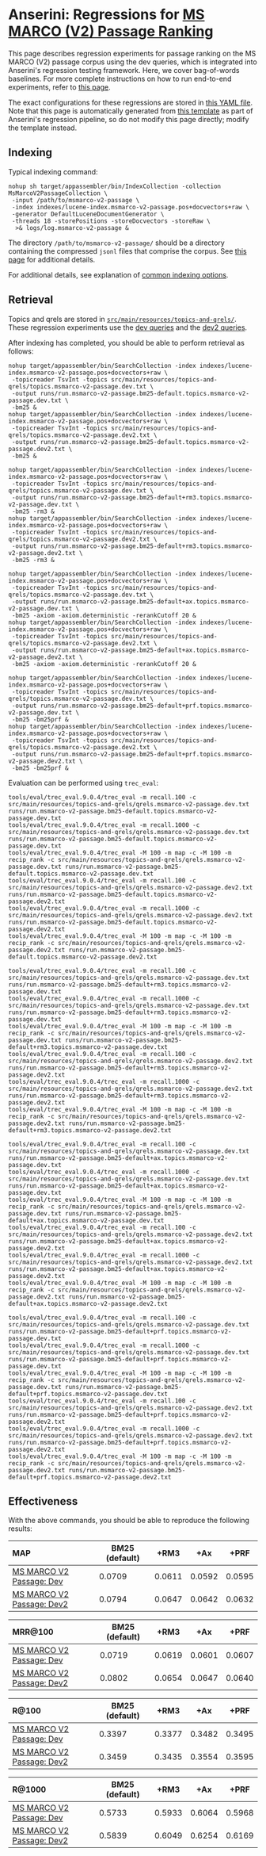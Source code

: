 # Anserini: Regressions for [MS MARCO (V2) Passage Ranking](https://microsoft.github.io/msmarco/TREC-Deep-Learning.html)

This page describes regression experiments for passage ranking on the MS MARCO (V2) passage corpus using the dev queries, which is integrated into Anserini's regression testing framework.
Here, we cover bag-of-words baselines.
For more complete instructions on how to run end-to-end experiments, refer to [this page](experiments-msmarco-v2.md).

The exact configurations for these regressions are stored in [this YAML file](../src/main/resources/regression/msmarco-v2-passage.yaml).
Note that this page is automatically generated from [this template](../src/main/resources/docgen/templates/msmarco-v2-passage.template) as part of Anserini's regression pipeline, so do not modify this page directly; modify the template instead.

## Indexing

Typical indexing command:

```
nohup sh target/appassembler/bin/IndexCollection -collection MsMarcoV2PassageCollection \
 -input /path/to/msmarco-v2-passage \
 -index indexes/lucene-index.msmarco-v2-passage.pos+docvectors+raw \
 -generator DefaultLuceneDocumentGenerator \
 -threads 18 -storePositions -storeDocvectors -storeRaw \
  >& logs/log.msmarco-v2-passage &
```

The directory `/path/to/msmarco-v2-passage/` should be a directory containing the compressed `jsonl` files that comprise the corpus.
See [this page](experiments-msmarco-v2.md) for additional details.

For additional details, see explanation of [common indexing options](common-indexing-options.md).

## Retrieval

Topics and qrels are stored in [`src/main/resources/topics-and-qrels/`](../src/main/resources/topics-and-qrels/).
These regression experiments use the [dev queries](../src/main/resources/topics-and-qrels/topics.msmarco-v2-passage.dev.txt) and the [dev2 queries](../src/main/resources/topics-and-qrels/topics.msmarco-v2-passage.dev2.txt).

After indexing has completed, you should be able to perform retrieval as follows:

```
nohup target/appassembler/bin/SearchCollection -index indexes/lucene-index.msmarco-v2-passage.pos+docvectors+raw \
 -topicreader TsvInt -topics src/main/resources/topics-and-qrels/topics.msmarco-v2-passage.dev.txt \
 -output runs/run.msmarco-v2-passage.bm25-default.topics.msmarco-v2-passage.dev.txt \
 -bm25 &
nohup target/appassembler/bin/SearchCollection -index indexes/lucene-index.msmarco-v2-passage.pos+docvectors+raw \
 -topicreader TsvInt -topics src/main/resources/topics-and-qrels/topics.msmarco-v2-passage.dev2.txt \
 -output runs/run.msmarco-v2-passage.bm25-default.topics.msmarco-v2-passage.dev2.txt \
 -bm25 &

nohup target/appassembler/bin/SearchCollection -index indexes/lucene-index.msmarco-v2-passage.pos+docvectors+raw \
 -topicreader TsvInt -topics src/main/resources/topics-and-qrels/topics.msmarco-v2-passage.dev.txt \
 -output runs/run.msmarco-v2-passage.bm25-default+rm3.topics.msmarco-v2-passage.dev.txt \
 -bm25 -rm3 &
nohup target/appassembler/bin/SearchCollection -index indexes/lucene-index.msmarco-v2-passage.pos+docvectors+raw \
 -topicreader TsvInt -topics src/main/resources/topics-and-qrels/topics.msmarco-v2-passage.dev2.txt \
 -output runs/run.msmarco-v2-passage.bm25-default+rm3.topics.msmarco-v2-passage.dev2.txt \
 -bm25 -rm3 &

nohup target/appassembler/bin/SearchCollection -index indexes/lucene-index.msmarco-v2-passage.pos+docvectors+raw \
 -topicreader TsvInt -topics src/main/resources/topics-and-qrels/topics.msmarco-v2-passage.dev.txt \
 -output runs/run.msmarco-v2-passage.bm25-default+ax.topics.msmarco-v2-passage.dev.txt \
 -bm25 -axiom -axiom.deterministic -rerankCutoff 20 &
nohup target/appassembler/bin/SearchCollection -index indexes/lucene-index.msmarco-v2-passage.pos+docvectors+raw \
 -topicreader TsvInt -topics src/main/resources/topics-and-qrels/topics.msmarco-v2-passage.dev2.txt \
 -output runs/run.msmarco-v2-passage.bm25-default+ax.topics.msmarco-v2-passage.dev2.txt \
 -bm25 -axiom -axiom.deterministic -rerankCutoff 20 &

nohup target/appassembler/bin/SearchCollection -index indexes/lucene-index.msmarco-v2-passage.pos+docvectors+raw \
 -topicreader TsvInt -topics src/main/resources/topics-and-qrels/topics.msmarco-v2-passage.dev.txt \
 -output runs/run.msmarco-v2-passage.bm25-default+prf.topics.msmarco-v2-passage.dev.txt \
 -bm25 -bm25prf &
nohup target/appassembler/bin/SearchCollection -index indexes/lucene-index.msmarco-v2-passage.pos+docvectors+raw \
 -topicreader TsvInt -topics src/main/resources/topics-and-qrels/topics.msmarco-v2-passage.dev2.txt \
 -output runs/run.msmarco-v2-passage.bm25-default+prf.topics.msmarco-v2-passage.dev2.txt \
 -bm25 -bm25prf &
```

Evaluation can be performed using `trec_eval`:

```
tools/eval/trec_eval.9.0.4/trec_eval -m recall.100 -c src/main/resources/topics-and-qrels/qrels.msmarco-v2-passage.dev.txt runs/run.msmarco-v2-passage.bm25-default.topics.msmarco-v2-passage.dev.txt
tools/eval/trec_eval.9.0.4/trec_eval -m recall.1000 -c src/main/resources/topics-and-qrels/qrels.msmarco-v2-passage.dev.txt runs/run.msmarco-v2-passage.bm25-default.topics.msmarco-v2-passage.dev.txt
tools/eval/trec_eval.9.0.4/trec_eval -M 100 -m map -c -M 100 -m recip_rank -c src/main/resources/topics-and-qrels/qrels.msmarco-v2-passage.dev.txt runs/run.msmarco-v2-passage.bm25-default.topics.msmarco-v2-passage.dev.txt
tools/eval/trec_eval.9.0.4/trec_eval -m recall.100 -c src/main/resources/topics-and-qrels/qrels.msmarco-v2-passage.dev2.txt runs/run.msmarco-v2-passage.bm25-default.topics.msmarco-v2-passage.dev2.txt
tools/eval/trec_eval.9.0.4/trec_eval -m recall.1000 -c src/main/resources/topics-and-qrels/qrels.msmarco-v2-passage.dev2.txt runs/run.msmarco-v2-passage.bm25-default.topics.msmarco-v2-passage.dev2.txt
tools/eval/trec_eval.9.0.4/trec_eval -M 100 -m map -c -M 100 -m recip_rank -c src/main/resources/topics-and-qrels/qrels.msmarco-v2-passage.dev2.txt runs/run.msmarco-v2-passage.bm25-default.topics.msmarco-v2-passage.dev2.txt

tools/eval/trec_eval.9.0.4/trec_eval -m recall.100 -c src/main/resources/topics-and-qrels/qrels.msmarco-v2-passage.dev.txt runs/run.msmarco-v2-passage.bm25-default+rm3.topics.msmarco-v2-passage.dev.txt
tools/eval/trec_eval.9.0.4/trec_eval -m recall.1000 -c src/main/resources/topics-and-qrels/qrels.msmarco-v2-passage.dev.txt runs/run.msmarco-v2-passage.bm25-default+rm3.topics.msmarco-v2-passage.dev.txt
tools/eval/trec_eval.9.0.4/trec_eval -M 100 -m map -c -M 100 -m recip_rank -c src/main/resources/topics-and-qrels/qrels.msmarco-v2-passage.dev.txt runs/run.msmarco-v2-passage.bm25-default+rm3.topics.msmarco-v2-passage.dev.txt
tools/eval/trec_eval.9.0.4/trec_eval -m recall.100 -c src/main/resources/topics-and-qrels/qrels.msmarco-v2-passage.dev2.txt runs/run.msmarco-v2-passage.bm25-default+rm3.topics.msmarco-v2-passage.dev2.txt
tools/eval/trec_eval.9.0.4/trec_eval -m recall.1000 -c src/main/resources/topics-and-qrels/qrels.msmarco-v2-passage.dev2.txt runs/run.msmarco-v2-passage.bm25-default+rm3.topics.msmarco-v2-passage.dev2.txt
tools/eval/trec_eval.9.0.4/trec_eval -M 100 -m map -c -M 100 -m recip_rank -c src/main/resources/topics-and-qrels/qrels.msmarco-v2-passage.dev2.txt runs/run.msmarco-v2-passage.bm25-default+rm3.topics.msmarco-v2-passage.dev2.txt

tools/eval/trec_eval.9.0.4/trec_eval -m recall.100 -c src/main/resources/topics-and-qrels/qrels.msmarco-v2-passage.dev.txt runs/run.msmarco-v2-passage.bm25-default+ax.topics.msmarco-v2-passage.dev.txt
tools/eval/trec_eval.9.0.4/trec_eval -m recall.1000 -c src/main/resources/topics-and-qrels/qrels.msmarco-v2-passage.dev.txt runs/run.msmarco-v2-passage.bm25-default+ax.topics.msmarco-v2-passage.dev.txt
tools/eval/trec_eval.9.0.4/trec_eval -M 100 -m map -c -M 100 -m recip_rank -c src/main/resources/topics-and-qrels/qrels.msmarco-v2-passage.dev.txt runs/run.msmarco-v2-passage.bm25-default+ax.topics.msmarco-v2-passage.dev.txt
tools/eval/trec_eval.9.0.4/trec_eval -m recall.100 -c src/main/resources/topics-and-qrels/qrels.msmarco-v2-passage.dev2.txt runs/run.msmarco-v2-passage.bm25-default+ax.topics.msmarco-v2-passage.dev2.txt
tools/eval/trec_eval.9.0.4/trec_eval -m recall.1000 -c src/main/resources/topics-and-qrels/qrels.msmarco-v2-passage.dev2.txt runs/run.msmarco-v2-passage.bm25-default+ax.topics.msmarco-v2-passage.dev2.txt
tools/eval/trec_eval.9.0.4/trec_eval -M 100 -m map -c -M 100 -m recip_rank -c src/main/resources/topics-and-qrels/qrels.msmarco-v2-passage.dev2.txt runs/run.msmarco-v2-passage.bm25-default+ax.topics.msmarco-v2-passage.dev2.txt

tools/eval/trec_eval.9.0.4/trec_eval -m recall.100 -c src/main/resources/topics-and-qrels/qrels.msmarco-v2-passage.dev.txt runs/run.msmarco-v2-passage.bm25-default+prf.topics.msmarco-v2-passage.dev.txt
tools/eval/trec_eval.9.0.4/trec_eval -m recall.1000 -c src/main/resources/topics-and-qrels/qrels.msmarco-v2-passage.dev.txt runs/run.msmarco-v2-passage.bm25-default+prf.topics.msmarco-v2-passage.dev.txt
tools/eval/trec_eval.9.0.4/trec_eval -M 100 -m map -c -M 100 -m recip_rank -c src/main/resources/topics-and-qrels/qrels.msmarco-v2-passage.dev.txt runs/run.msmarco-v2-passage.bm25-default+prf.topics.msmarco-v2-passage.dev.txt
tools/eval/trec_eval.9.0.4/trec_eval -m recall.100 -c src/main/resources/topics-and-qrels/qrels.msmarco-v2-passage.dev2.txt runs/run.msmarco-v2-passage.bm25-default+prf.topics.msmarco-v2-passage.dev2.txt
tools/eval/trec_eval.9.0.4/trec_eval -m recall.1000 -c src/main/resources/topics-and-qrels/qrels.msmarco-v2-passage.dev2.txt runs/run.msmarco-v2-passage.bm25-default+prf.topics.msmarco-v2-passage.dev2.txt
tools/eval/trec_eval.9.0.4/trec_eval -M 100 -m map -c -M 100 -m recip_rank -c src/main/resources/topics-and-qrels/qrels.msmarco-v2-passage.dev2.txt runs/run.msmarco-v2-passage.bm25-default+prf.topics.msmarco-v2-passage.dev2.txt
```

## Effectiveness

With the above commands, you should be able to reproduce the following results:

MAP                                     | BM25 (default)| +RM3      | +Ax       | +PRF      |
:---------------------------------------|-----------|-----------|-----------|-----------|
[MS MARCO V2 Passage: Dev](https://microsoft.github.io/msmarco/TREC-Deep-Learning.html)| 0.0709    | 0.0611    | 0.0592    | 0.0595    |
[MS MARCO V2 Passage: Dev2](https://microsoft.github.io/msmarco/TREC-Deep-Learning.html)| 0.0794    | 0.0647    | 0.0642    | 0.0632    |


MRR@100                                 | BM25 (default)| +RM3      | +Ax       | +PRF      |
:---------------------------------------|-----------|-----------|-----------|-----------|
[MS MARCO V2 Passage: Dev](https://microsoft.github.io/msmarco/TREC-Deep-Learning.html)| 0.0719    | 0.0619    | 0.0601    | 0.0607    |
[MS MARCO V2 Passage: Dev2](https://microsoft.github.io/msmarco/TREC-Deep-Learning.html)| 0.0802    | 0.0654    | 0.0647    | 0.0640    |


R@100                                   | BM25 (default)| +RM3      | +Ax       | +PRF      |
:---------------------------------------|-----------|-----------|-----------|-----------|
[MS MARCO V2 Passage: Dev](https://microsoft.github.io/msmarco/TREC-Deep-Learning.html)| 0.3397    | 0.3377    | 0.3482    | 0.3495    |
[MS MARCO V2 Passage: Dev2](https://microsoft.github.io/msmarco/TREC-Deep-Learning.html)| 0.3459    | 0.3435    | 0.3554    | 0.3595    |


R@1000                                  | BM25 (default)| +RM3      | +Ax       | +PRF      |
:---------------------------------------|-----------|-----------|-----------|-----------|
[MS MARCO V2 Passage: Dev](https://microsoft.github.io/msmarco/TREC-Deep-Learning.html)| 0.5733    | 0.5933    | 0.6064    | 0.5968    |
[MS MARCO V2 Passage: Dev2](https://microsoft.github.io/msmarco/TREC-Deep-Learning.html)| 0.5839    | 0.6049    | 0.6254    | 0.6169    |
